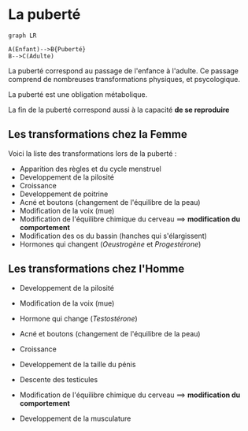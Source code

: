 # La puberté

```mermaid
graph LR

A(Enfant)-->B{Puberté}
B-->C(Adulte)

```

La puberté correspond au passage de l'enfance à l'adulte. Ce passage comprend de nombreuses transformations physiques, et psycologique. 



La puberté est une obligation métabolique. 

La fin de la puberté correspond aussi à la capacité **de se reproduire**



## Les transformations chez la Femme

Voici la liste des transformations lors de la puberté : 

- Apparition des règles et du cycle menstruel
- Developpement de la pilosité
- Croissance
- Developpement de poitrine
- Acné et boutons (changement de l'équilibre de la peau)
- Modification de la voix (mue)
- Modification de l'équilibre chimique du cerveau ==> **modification du comportement**
- Modification des os du bassin (hanches qui s'élargissent)
- Hormones qui changent (*Oeustrogène* et *Progestérone*)



## Les transformations chez l'Homme

- Developpement de la pilosité
- Modification de la voix (mue)
- Hormone qui change (*Testostérone*)

- Acné et boutons (changement de l'équilibre de la peau)
- Croissance
- Developpement de la taille du pénis
- Descente des testicules
- Modification de l'équilibre chimique du cerveau ==> **modification du comportement**
- Developpement de la musculature